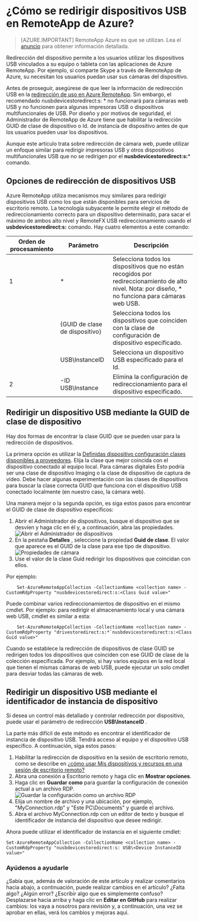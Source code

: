 <properties 
    pageTitle="¿Cómo se redirigir dispositivos USB en RemoteApp de Azure? | Microsoft Azure" 
    description="Obtenga información sobre cómo usar la redirección para dispositivos USB en Azure RemoteApp." 
    services="remoteapp" 
    documentationCenter="" 
    authors="lizap" 
    manager="mbaldwin" />

<tags 
    ms.service="remoteapp" 
    ms.workload="compute" 
    ms.tgt_pltfrm="na" 
    ms.devlang="na" 
    ms.topic="article" 
    ms.date="08/15/2016" 
    ms.author="elizapo" />



# <a name="how-do-you-redirect-usb-devices-in-azure-remoteapp"></a>¿Cómo se redirigir dispositivos USB en RemoteApp de Azure?

> [AZURE.IMPORTANT]
> RemoteApp Azure es que se utilizan. Lea el [anuncio](https://go.microsoft.com/fwlink/?linkid=821148) para obtener información detallada.

Redirección del dispositivo permite a los usuarios utilizar los dispositivos USB vinculados a su equipo o tableta con las aplicaciones de Azure RemoteApp. Por ejemplo, si comparte Skype a través de RemoteApp de Azure, su necesitan los usuarios puedan usar sus cámaras del dispositivo.

Antes de proseguir, asegúrese de que leer la información de redirección USB en la [redirección de uso en Azure RemoteApp](remoteapp-redirection.md). Sin embargo, el recomendado nusbdevicestoredirect:s: * no funcionará para cámaras web USB y no funcionen para algunas impresoras USB o dispositivos multifuncionales de USB. Por diseño y por motivos de seguridad, el Administrador de RemoteApp de Azure tiene que habilitar la redirección GUID de clase de dispositivo o Id. de instancia de dispositivo antes de que los usuarios pueden usar los dispositivos.

Aunque este artículo trata sobre redirección de cámara web, puede utilizar un enfoque similar para redirigir impresoras USB y otros dispositivos multifuncionales USB que no se redirigen por el **nusbdevicestoredirect:s:*** comando.

## <a name="redirection-options-for-usb-devices"></a>Opciones de redirección de dispositivos USB
Azure RemoteApp utiliza mecanismos muy similares para redirigir dispositivos USB como los que están disponibles para servicios de escritorio remoto. La tecnología subyacente le permite elegir el método de redireccionamiento correcto para un dispositivo determinado, para sacar el máximo de ambos alto nivel y RemoteFX USB redireccionamiento usando el **usbdevicestoredirect:s:** comando. Hay cuatro elementos a este comando:

| Orden de procesamiento | Parámetro           | Descripción                                                                                                                |
|------------------|---------------------|----------------------------------------------------------------------------------------------------------------------------|
| 1                | *                   | Selecciona todos los dispositivos que no están recogidos por redireccionamiento de alto nivel. Nota: por diseño, * no funciona para cámaras web USB.  |
|                  | {GUID de clase de dispositivo} | Selecciona todos los dispositivos que coinciden con la clase de configuración de dispositivo especificado.                                                           |
|                  | USB\InstanceID      | Selecciona un dispositivo USB especificado para el Id.                                                                  |
| 2                | -ID USB\Instance    | Elimina la configuración de redireccionamiento para el dispositivo especificado.                                                                 |

## <a name="redirecting-a-usb-device-by-using-the-device-class-guid"></a>Redirigir un dispositivo USB mediante la GUID de clase de dispositivo
Hay dos formas de encontrar la clase GUID que se pueden usar para la redirección de dispositivos. 

La primera opción es utilizar la [Definidas dispositivo configuración clases disponibles a proveedores](https://msdn.microsoft.com/library/windows/hardware/ff553426.aspx). Elija la clase que mejor coincida con el dispositivo conectado al equipo local. Para cámaras digitales Esto podría ser una clase de dispositivo Imaging o la clase de dispositivo de captura de vídeo. Debe hacer algunas experimentación con las clases de dispositivos para buscar la clase correcta GUID que funciona con el dispositivo USB conectado localmente (en nuestro caso, la cámara web).

Una manera mejor o la segunda opción, es siga estos pasos para encontrar el GUID de clase de dispositivo específicos:

1. Abrir el Administrador de dispositivos, busque el dispositivo que se desvíen y haga clic en él y, a continuación, abra las propiedades.
![Abrir el Administrador de dispositivos](./media/remoteapp-usbredir/ra-devicemanager.png)
2. En la pestaña **Detalles** , seleccione la propiedad **Guid de clase**. El valor que aparece es el GUID de la clase para ese tipo de dispositivo.
![Propiedades de cámara](./media/remoteapp-usbredir/ra-classguid.png)
3. Use el valor de la clase Guid redirigir los dispositivos que coincidan con ellos.

Por ejemplo:

        Set-AzureRemoteAppCollection -CollectionName <collection name> -CustomRdpProperty "nusbdevicestoredirect:s:<Class Guid value>"

Puede combinar varios redireccionamientos de dispositivo en el mismo cmdlet. Por ejemplo: para redirigir el almacenamiento local y una cámara web USB, cmdlet es similar a esta:

        Set-AzureRemoteAppCollection -CollectionName <collection name> -CustomRdpProperty "drivestoredirect:s:*`nusbdevicestoredirect:s:<Class Guid value>"

Cuando se establece la redirección de dispositivos de clase GUID se redirigen todos los dispositivos que coinciden con ese GUID de clase de la colección especificada. Por ejemplo, si hay varios equipos en la red local que tienen el mismas cámaras de web USB, puede ejecutar un solo cmdlet para desviar todas las cámaras de web.

## <a name="redirecting-a-usb-device-by-using-the-device-instance-id"></a>Redirigir un dispositivo USB mediante el identificador de instancia de dispositivo

Si desea un control más detallado y controlar redirección por dispositivo, puede usar el parámetro de redirección **USB\InstanceID** .

La parte más difícil de este método es encontrar el identificador de instancia de dispositivo USB. Tendrá acceso al equipo y el dispositivo USB específico. A continuación, siga estos pasos:

1. Habilitar la redirección de dispositivo en la sesión de escritorio remoto, como se describe en [¿cómo usar Mis dispositivos y recursos en una sesión de escritorio remoto?](http://windows.microsoft.com/en-us/windows7/How-can-I-use-my-devices-and-resources-in-a-Remote-Desktop-session)
2. Abra una conexión a Escritorio remoto y haga clic en **Mostrar opciones**.
3. Haga clic en **Guardar como** para guardar la configuración de conexión actual a un archivo RDP.  
    ![Guardar la configuración como un archivo RDP](./media/remoteapp-usbredir/ra-saveasrdp.png)
4. Elija un nombre de archivo y una ubicación, por ejemplo, "MyConnection.rdp" y "Este PC\Documents" y guarde el archivo.
5. Abra el archivo MyConnection.rdp con un editor de texto y busque el identificador de instancia del dispositivo que desee redirigir.

Ahora puede utilizar el identificador de instancia en el siguiente cmdlet:

    Set-AzureRemoteAppCollection -CollectionName <collection name> -CustomRdpProperty "nusbdevicestoredirect:s: USB\<Device InstanceID value>"



### <a name="help-us-help-you"></a>Ayúdenos a ayudarle 
¿Sabía que, además de valoración de este artículo y realizar comentarios hacia abajo, a continuación, puede realizar cambios en el artículo? ¿Falta algo? ¿Algún error? ¿Escribir algo que es simplemente confuso? Desplazarse hacia arriba y haga clic en **Editar en GitHub** para realizar cambios: los vaya a nosotros para revisión y, a continuación, una vez se aprobar en ellas, verá los cambios y mejoras aquí.